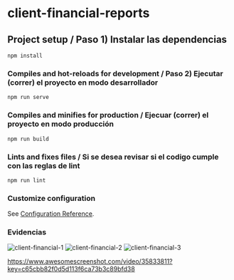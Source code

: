 # client-financial-reports

## Project setup / Paso 1) Instalar las dependencias
```
npm install
```

### Compiles and hot-reloads for development / Paso 2) Ejecutar (correr) el proyecto en modo desarrollador
```
npm run serve
```

### Compiles and minifies for production / Ejecuar (correr) el proyecto en modo producción
```
npm run build
```

### Lints and fixes files / Si se desea revisar si el codigo cumple con las reglas de lint
```
npm run lint
```

### Customize configuration
See [Configuration Reference](https://cli.vuejs.org/config/).

### Evidencias
![client-financial-1](https://github.com/user-attachments/assets/1fbaf05f-6598-412a-a5ed-9de51fbaf178)
![client-financial-2](https://github.com/user-attachments/assets/1b286e59-4204-483d-8c18-6e65cceeca66)
![client-financial-3](https://github.com/user-attachments/assets/6154f684-58e7-4f4d-82d9-0ab7296a555a)

https://www.awesomescreenshot.com/video/35833811?key=c65cbb82f0d5d113f6ca73b3c89bfd38


